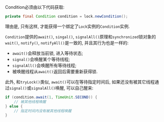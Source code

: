 Condition必须由以下代码获取:
```java
private final Condition condition = lock.newCondition();
```

理由是, 只有这样, 才能获得一个绑定了`Lock`实例的`Condition`实例.

`Condition`提供的`await()`, `singal()`, `signalAll()`原理和`synchronized`锁对象的`wait()`, `notify()`, `notifyAll()`是一致的, 并且其行为也是一样的:

- `await()`会释放当前锁, 进入等待状态;
- `signal()`会唤醒某个等待线程;
- `signalAll()`会唤醒所有等待线程;
- 被唤醒线程从`await()`返回后需要重新获得锁.

此外, 和`tryLock()`类似, `await()`可以在等待指定时间后, 如果还没有被其它线程通过`signal()`或`signalAll()`唤醒, 可以自己醒来:
```java
if (condition.await(1, TimeUnit.SECOND)) {
    // 被其他线程唤醒
} else {
    // 指定时间内没有被其他线程唤醒
}
```

